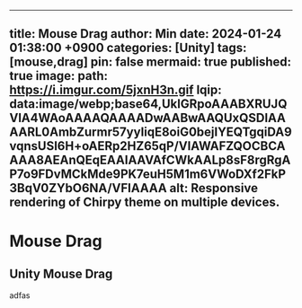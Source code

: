---
title: Mouse Drag
author: Min
date: 2024-01-24 01:38:00 +0900
categories: [Unity]
tags: [mouse,drag]
pin: false
mermaid: true
published: true
image:
  path: https://i.imgur.com/5jxnH3n.gif
  lqip: data:image/webp;base64,UklGRpoAAABXRUJQVlA4WAoAAAAQAAAADwAABwAAQUxQSDIAAAARL0AmbZurmr57yyIiqE8oiG0bejIYEQTgqiDA9vqnsUSI6H+oAERp2HZ65qP/VIAWAFZQOCBCAAAA8AEAnQEqEAAIAAVAfCWkAALp8sF8rgRgAP7o9FDvMCkMde9PK7euH5M1m6VWoDXf2FkP3BqV0ZYbO6NA/VFIAAAA
  alt: Responsive rendering of Chirpy theme on multiple devices.
-----

# Mouse Drag
## Unity Mouse Drag

adfas
